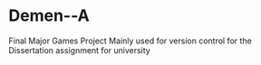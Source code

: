 # Demen--A
Final Major Games Project
Mainly used for version control for the Dissertation assignment for university
